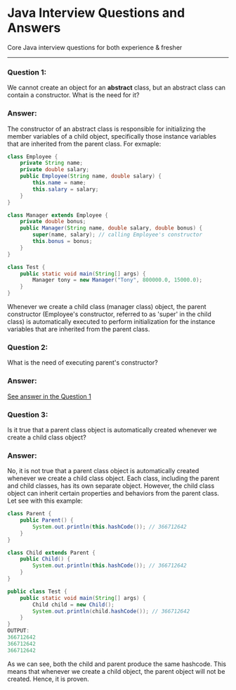 # Java Interview Questions and Answers
Core Java interview questions for both experience &amp; fresher 
<hr/>

### **Question 1:**
We cannot create an object for an **abstract** class, but an abstract class can contain a constructor. What is the need for it?

### **Answer:**
<span style="color:BALCK">
The constructor of an abstract class is responsible for initializing the member variables of a child object, specifically those instance variables that are inherited from the parent class.
For exmaple:

```java
class Employee {
    private String name;
    private double salary;
    public Employee(String name, double salary) {
        this.name = name;
        this.salary = salary;
    }
}

class Manager extends Employee {
    private double bonus;
    public Manager(String name, double salary, double bonus) {
        super(name, salary); // calling Employee's constructor
        this.bonus = bonus;
    }
}

class Test {
    public static void main(String[] args) {
        Manager tony = new Manager("Tony", 800000.0, 15000.0);
    }
}
```
Whenever we create a child class (manager class) object, the parent constructor (Employee's constructor, referred to as 'super' in the child class) is automatically executed to perform initialization for the instance variables that are inherited from the parent class.
</span>

### **Question 2:**
What is the need of executing parent's constructor?

### **Answer:**
[See answer in the Question 1](#question-1)

### **Question 3:**
Is it true that a parent class object is automatically created whenever we create a child class object?
### **Answer:**
<span>
No, it is not true that a parent class object is automatically created whenever we create a child class object. Each class, including the parent and child classes, has its own separate object. However, the child class object can inherit certain properties and behaviors from the parent class.
Let see with this example:

```java
class Parent {
    public Parent() {
        System.out.println(this.hashCode()); // 366712642
    }
}

class Child extends Parent {
    public Child() {
    	System.out.println(this.hashCode()); // 366712642
    }
}

public class Test {
    public static void main(String[] args) {
    	Child child = new Child();
        System.out.println(child.hashCode()); // 366712642
    }
}
OUTPUT: 
366712642
366712642
366712642
```
As we can see, both the child and parent produce the same hashcode. This means that whenever we create a child object, the parent object will not be created. Hence, it is proven.
</span>
